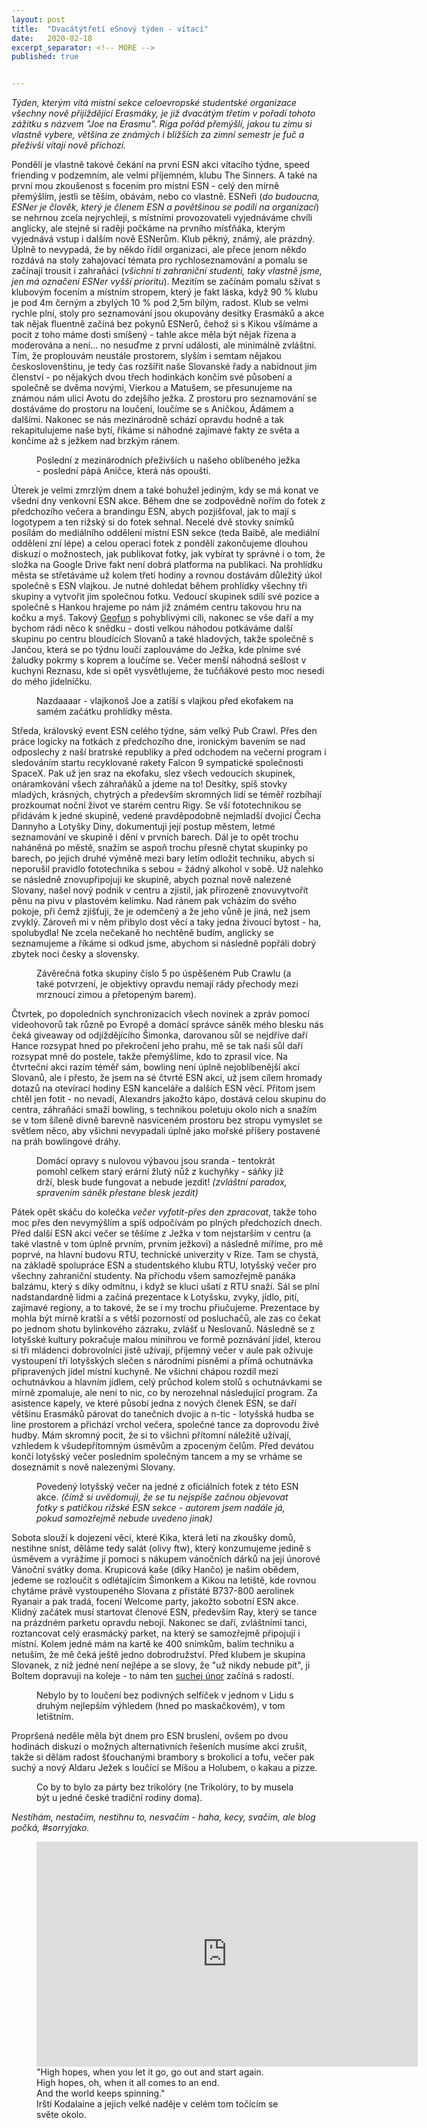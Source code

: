 ```yaml
---
layout: post
title:  "Dvacátýtřetí eSnový týden - vítací"
date:   2020-02-18
excerpt_separator: <!-- MORE -->
published: true


---
```


<p class="intro"><i><span class="dropcap">T</span>ýden, kterým vítá místní sekce celoevropské studentské organizace všechny nově přijíždějící Erasmáky, je již dvacátým třetím v pořadí tohoto zážitku s názvem "Joe na Erasmu". Riga pořád přemýšlí, jakou tu zimu si vlastně vybere, většina ze známých i bližších za zimní semestr je fuč a přeživší vítají nově příchozí.</i></p>
<!-- MORE --> 

Pondělí je vlastně takové čekání na první ESN akci vítacího týdne, speed friending v podzemním, ale velmi příjemném, klubu The Sinners. A také na první mou zkoušenost s focením pro místní ESN - celý den mírně přemýšlím, jestli se těším, obávám, nebo co vlastně. ESNeři (_do budoucna, ESNer je člověk, který je členem ESN a povětšinou se podílí na organizaci_) se nehrnou zcela nejrychleji, s místními provozovateli vyjednáváme chvíli anglicky, ale stejně si raději počkáme na prvního mísťňáka, kterým vyjednává vstup i dalším nově ESNerům. Klub pěkný, známý, ale prázdný. Úplně to nevypadá, že by někdo řídil organizaci, ale přece jenom někdo rozdává na stoly zahajovací témata pro rychloseznamování a pomalu se začínají trousit i zahraňáci (_všichni ti zahraniční studenti, taky vlastně jsme, jen má označení ESNer vyšší prioritu_). Mezitím se začínám pomalu sžívat s klubovým focením a místním stropem, který je fakt láska, když 90 % klubu je pod 4m černým a zbylých 10 % pod 2,5m bílým, radost. Klub se velmi rychle plní, stoly pro seznamování jsou okupovány desítky Erasmáků a akce tak nějak fluentně začíná bez pokynů ESNerů, čehož si s Kikou všímáme a pocit z toho máme dosti smíšený - tahle akce měla být nějak řízena a moderována a není... no nesuďme z první události, ale minimálně zvláštní. Tím, že proplouvám neustále prostorem, slyším i semtam nějakou českoslovenštinu, je tedy čas rozšířit naše Slovanské řady a nabídnout jim členství - po nějakých dvou třech hodinkách končím své působení a společně se dvěma novými, Vierkou a Matušem, se přesunujeme na známou nám ulici Avotu do zdejšího ježka. Z prostoru pro seznamování se dostáváme do prostoru na loučení, loučíme se s Aničkou, Ádámem a dalšími. Nakonec se nás mezinárodně schází opravdu hodně a tak rekapitulujeme naše bytí, říkáme si náhodné zajímavé fakty ze světa a končíme až s ježkem nad brzkým ránem. 

<figure>  
 <img src="{{ site.baseurl }}/assets/img/IMG_0500.JPG" alt="" class="img-center"> 
   <figcaption>Poslední z mezinárodních přeživších u našeho oblíbeného ježka - poslední pápá Aničce, která nás opouští.</figcaption>
 </figure>

Úterek je velmi zmrzlým dnem a také bohužel jediným, kdy se má konat ve všední dny venkovní ESN akce. Během dne se zodpovědně nořím do fotek z předchozího večera a brandingu ESN, abych pozjišťoval, jak to mají s logotypem a ten rižský si do fotek sehnal. Necelé dvě stovky snímků posílám do mediálního oddělení místní ESN sekce (teda Baibě, ale mediální oddělení zní lépe) a celou operaci fotek z pondělí zakončujeme dlouhou diskuzí o možnostech, jak publikovat fotky, jak vybírat ty správné i o tom, že složka na Google Drive fakt není dobrá platforma na publikaci. Na prohlídku města se střetáváme už kolem třetí hodiny a rovnou dostávám důležitý úkol společně s ESN vlajkou. Je nutné dohledat během prohlídky všechny tři skupiny a vytvořit jim společnou fotku. Vedoucí skupinek sdílí své pozice a společně s Hankou hrajeme po nám již známém centru takovou hru na kočku a myš. Takový [Geofun](https://www.geofun.cz/) s pohyblivými cíli, nakonec se vše daří a my bychom rádi něco k snědku - dosti velkou náhodou potkáváme další skupinu po centru bloudících Slovanů a také hladových, takže společně s Jančou, která se po týdnu loučí zaplouváme do Ježka, kde plníme své žaludky pokrmy s koprem a loučíme se. Večer menší náhodná sešlost v kuchyni Reznasu, kde si opět vysvětlujeme, že tučňákové pesto moc nesedí do mého jídelníčku.

<figure>  
 <img src="{{ site.baseurl }}/assets/img/IMG_0004.jpg" alt="" class="img-center"> 
   <figcaption>Nazdaaaar - vlajkonoš Joe a zatíší s vlajkou před ekofakem na samém začátku prohlídky města.</figcaption>
 </figure>

Středa, královský event ESN celého týdne, sám velký Pub Crawl. Přes den práce logicky na fotkách z předchozího dne, ironickým bavením se nad odposlechy z naší bratrské republiky a před odchodem na večerní program i sledováním startu recyklované rakety Falcon 9 sympatické společnosti SpaceX. Pak už jen sraz na ekofaku, slez všech vedoucích skupinek, onáramkování všech záhraňáků a jdeme na to! Desítky, spíš stovky mladých, krásných, chytrých a především skromných lidí se téměř rozbíhají prozkoumat noční život ve starém centru Rigy. Se vší fototechnikou se přidávám k jedné skupině, vedené pravděpodobně nejmladší dvojicí Čecha Dannyho a Lotyšky Diny, dokumentuji její postup městem, letmé seznamování ve skupině i dění v prvních barech. Dál je to opět trochu naháněná po městě, snažím se aspoň trochu přesně chytat skupinky po barech, po jejich druhé výměně mezi bary letím odložit techniku, abych si neporušil pravidlo fototechnika s sebou = žádný alkohol v sobě. Už nalehko se následně znovupřipojuji ke skupině, abych poznal nově nalezené Slovany, našel nový podnik v centru a zjistil, jak přirozeně znovuvytvořit pěnu na pivu v plastovém kelímku. Nad ránem pak vcházím do svého pokoje, při čemž zjišťuji, že je odemčený a že jeho vůně je jiná, než jsem zvyklý. Zároveň mi v něm přibylo dost věcí a taky jedna živoucí bytost - ha, spolubydla! Ne zcela nečekaně ho nechtěně budím, anglicky se seznamujeme a říkáme si odkud jsme, abychom si následně popřáli dobrý zbytek noci česky a slovensky.

<figure>  
 <img src="{{ site.baseurl }}/assets/img/1459f649-4666-49f3-903f-2157ef840af8.jpg" alt="" class="img-center"> 
   <figcaption>Závěrečná fotka skupiny číslo 5 po úspěšeném Pub Crawlu (a také potvrzení, je objektivy opravdu nemají rády přechody mezi mrznoucí zimou a přetopeným barem). </figcaption>
 </figure>

Čtvrtek, po dopoledních synchronizacích všech novinek a zpráv pomocí videohovorů tak různě po Evropě a domácí správce sáněk mého blesku nás čeká giveaway od odjíždějícího Šimonka, darovanou sůl se nejdříve daří Hance rozsypat hned po překročení jeho prahu, mě se tak naši sůl daří rozsypat mně do postele, takže přemýšlíme, kdo to zprasil více. Na čtvrteční akci razím téměř sám, bowling není úplně nejoblíbenější akcí Slovanů, ale i přesto, že jsem na sé čtvrté ESN akci, už jsem cílem hromady dotazů na otevírací hodiny ESN kanceláře a dalších ESN věcí. Přitom jsem chtěl jen fotit - no nevadí, Alexandrs jakožto kápo, dostává celou skupinu do centra, záhraňáci smaží bowling, s technikou poletuju okolo nich a snažím se v tom šíleně divně barevně nasvíceném prostoru bez stropu vymyslet se světlem něco, aby všichni nevypadali úplně jako mořské příšery postavené na práh bowlingové dráhy.

<figure>  
 <img src="{{ site.baseurl }}/assets/img/IMG_4741.JPG" alt="" class="img-center"> 
   <figcaption>Domácí opravy s nulovou výbavou jsou sranda - tentokrát pomohl celkem starý erární žlutý nůž z kuchyňky - sáňky již drží, blesk bude fungovat a nebude jezdit! <i>(zvláštní paradox, spravením sáněk přestane blesk jezdit)</i></figcaption>
 </figure>

Pátek opět skáču do kolečka _večer vyfotit-přes den zpracovat_, takže toho moc přes den nevymýšlím a spíš odpočívám po plných předchozích dnech. Před další ESN akcí večer se těšíme z Ježka v tom nejstarším v centru (a také vlastně v tom úplně prvním, prvním ježkovi) a následně míříme, pro mě poprvé, na hlavní budovu RTU, technické univerzity v Rize. Tam se chystá, na základě spolupráce ESN a studentského klubu RTU, lotyšský večer pro všechny zahraniční studenty. Na příchodu všem samozřejmě panáka balzámu, který s díky odmítnu, i když se kluci ušatí z RTU snaží. Sál se plní nadstandardně lidmi a začíná prezentace k Lotyšsku, zvyky, jídlo, pití, zajímavé regiony, a to takové, že se i my trochu přiučujeme. Prezentace by mohla být mírně kratší a s větší pozorností od posluchačů, ale zas co čekat po jednom shotu bylinkového zázraku, zvlášť u Neslovanů. Následně se z lotyšské kultury pokračuje malou minihrou ve formě poznávání jídel, kterou si tři mládenci dobrovolníci jistě užívají, příjemný večer v aule pak oživuje vystoupení tří lotyšských slečen s národními písněmi a přímá ochutnávka připravených jídel místní kuchyně. Ne všichni chápou rozdíl mezi ochutnávkou a hlavním jídlem, celý průchod kolem stolů s ochutnávkami se mírně zpomaluje, ale není to nic, co by nerozehnal následující program. Za asistence kapely, ve které působí jedna z nových členek ESN, se daří většinu Erasmáků párovat do tanečních dvojic a n-tic - lotyšská hudba se line prostorem a přichází vrchol večera, společné tance za doprovodu živé hudby. Mám skromný pocit, že si to všichni přítomní náležitě užívají, vzhledem k všudepřítomným úsměvům a zpoceným čelům. Před devátou končí lotyšský večer posledním společným tancem a my se vrháme se doseznámit s nově nalezenými Slovany.

<figure>  
 <img src="{{ site.baseurl }}/assets/img/IMG_0602.jpg" alt="" class="img-center"> 
   <figcaption>Povedený lotyšský večer na jedné z oficiálních fotek z této ESN akce. <i>(čímž si uvědomuji, že se tu nejspíše začnou objevovat fotky s patičkou rižské ESN sekce - autorem jsem nadále já, pokud samozřejmě nebude uvedeno jinak)</i></figcaption>
 </figure>

Sobota slouží k dojezení věcí, které Kika, která letí na zkoušky domů, nestihne sníst, děláme tedy salát (olivy ftw), který konzumujeme jedině s úsměvem a vyrážíme jí pomoci s nákupem vánočních dárků na její únorové Vánoční svátky doma. Krupicová kaše (díky Hančo) je našim obědem, jedeme se rozloučit s odlétajícím Šimonkem a Kikou na letiště, kde rovnou chytáme právě vystoupeného Slovana z přistáté B737-800 aerolinek Ryanair a pak tradá, focení Welcome party, jakožto sobotní ESN akce. Klidný začátek musí startovat členové ESN, především Ray, který se tance na prázdném parketu opravdu nebojí. Nakonec se daří, zvláštními tanci, roztancovat celý erasmácký parket, na který se samozřejmě připojují i místní. Kolem jedné mám na kartě ke 400 snímkům, balím techniku a netuším, že mě čeká ještě jedno dobrodružství. Před klubem je skupina Slovanek, z niž jedné není nejlépe a se slovy, že "už nikdy nebude pít", ji Boltem dopravuji na koleje - to nám ten [suchej únor](https://suchejunor.cz/) začíná s radostí.

<figure>  
 <img src="{{ site.baseurl }}/assets/img/IMG_4850.JPG" alt="" class="img-center"> 
   <figcaption>Nebylo by to loučení bez podivných selfíček v jednom v Lidu s druhým nejlepším výhledem (hned po maskačkovém), v tom letištním. </figcaption>
 </figure>



Propršená neděle měla být dnem pro ESN bruslení, ovšem po dvou hodinách diskuzí o možných alternativních řešeních musíme akci zrušit, takže si dělám radost šťouchanými brambory s brokolicí a tofu, večer pak suchý a nový Aldaru Ježek s loučící se Míšou a Holubem, o kakau a pizze.

<figure>  
 <img src="{{ site.baseurl }}/assets/img/ww-wp-czskfr.jpg" alt="" class="img-center"> 
   <figcaption>Co by to bylo za párty bez trikolóry (ne Trikolóry, to by musela být u jedné české tradiční rodiny doma).</figcaption>
 </figure>

_Nestíhám, nestačím, nestihnu to, nesvačím - haha, kecy, svačím, ale blog počká, #sorryjako._

<figure>
	<iframe width="610" height="360" class="img-center d-block"
	src="https://www.youtube.com/embed/E4povfmX144"
	frameborder="0"></iframe>
	<figcaption>
        "High hopes, when you let it go, go out and start again. <br>
        High hopes, oh, when it all comes to an end. <br> 
        And the world keeps spinning." <br>
        Irští Kodalaine a jejich velké naděje v celém tom točícím se světe okolo. 
	</figcaption>
</figure>   

